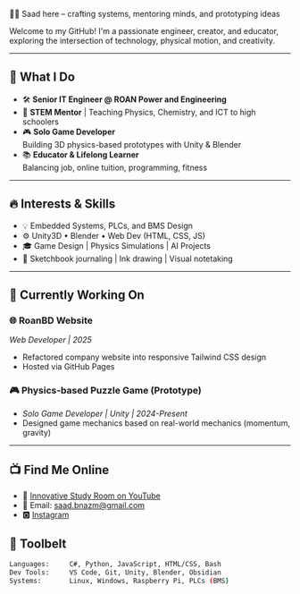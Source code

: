 👨‍💻 Saad here – crafting systems, mentoring minds, and prototyping ideas

Welcome to my GitHub! I'm a passionate engineer, creator, and educator, exploring the intersection of technology, physical motion, and creativity.

---

## 🧠 What I Do

- 🛠️ **Senior IT Engineer @ ROAN Power and Engineering**
- 🧪 **STEM Mentor** | Teaching Physics, Chemistry, and ICT to high schoolers
- 🎮 **Solo Game Developer**  
   Building 3D physics-based prototypes with Unity & Blender  
- 📚 **Educator & Lifelong Learner**  
   Balancing job, online tuition, programming, fitness

---

## 🔥 Interests & Skills

- 💡 Embedded Systems, PLCs, and BMS Design
- ⚙️ Unity3D • Blender • Web Dev (HTML, CSS, JS)
- 🎓 Game Design | Physics Simulations | AI Projects
- 📓 Sketchbook journaling | Ink drawing | Visual notetaking

---

## 🔭 Currently Working On

### 🌐 RoanBD Website 
*Web Developer | 2025*  
- Refactored company website into responsive Tailwind CSS design  
- Hosted via GitHub Pages 

### 🎮 Physics-based Puzzle Game (Prototype)
- *Solo Game Developer | Unity | 2024-Present*  
- Designed game mechanics based on real-world mechanics (momentum, gravity)  

---
## 📺 Find Me Online

- 🎥 [Innovative Study Room on YouTube](https://www.youtube.com/@innovativestudyroom)
- 📧 Email: saad.bnazm@gmail.com  
- 🅾 [Instagram](https://www.instagram.com/saad.bin.azim)

## 🧰 Toolbelt

```bash
Languages:     C#, Python, JavaScript, HTML/CSS, Bash  
Dev Tools:     VS Code, Git, Unity, Blender, Obsidian  
Systems:       Linux, Windows, Raspberry Pi, PLCs (BMS)



